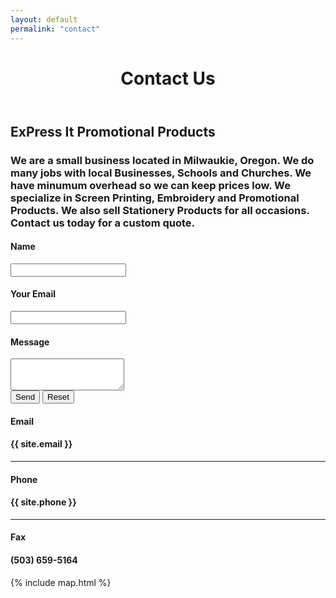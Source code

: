 ```yaml
---
layout: default
permalink: "contact"
---
```


<header class="site-header">
  <div class="underlay-contact">
    <div class="title-head">
      <h1 class="site-title">Contact Us</h1>
    </div>
  </div>
</header>

<div class="container">

  <h2 class="contact-title">ExPress It Promotional Products</h2>
  <h3 class="contact-excerpt">We are a small business located in Milwaukie, Oregon. We do many jobs with local Businesses, Schools and Churches. We have minumum overhead so we can keep prices low. We specialize in Screen Printing, Embroidery and Promotional Products. We also sell Stationery Products for all occasions. Contact us today for a custom quote.</h3>

  <div class="col-md-6">
    <form name="myemailform">
      <h4 class="font1" name="name">Name</h4>
      <input type="text" class="form-control">
      <br />
      <h4 class="font1" name="email">Your Email</h4>
      <input type="email" name="email" class="form-control">
      <br />
      <h4 class="font1">Message</h4>
      <textarea class="form-control" rows="3" name="message"></textarea>
      <br />
      <button class="btn btn-submit" type="submit" value="submit">Send</button>
      <button class="btn" type="reset">Reset</button>
    </form>
  </div>

  <div class="col-md-6">
    <div class="contact-info">
      <h4 class="font1">Email</h4>
      <h4 class="contact-email">{{ site.email }}</h4>
      <hr />
      <h4 class="font1">Phone</h4>
      <h4 class="contact-phone">{{ site.phone }}</h4>
      <hr />
      <h4 class="font1">Fax</h4>
      <h4 class="contact-fax">(503) 659-5164</h4>
    </div>
  </div>
</div>

<div class="map">
  {% include map.html %}
</div>
